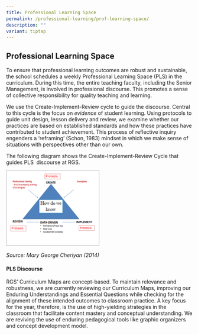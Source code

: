 ```yaml
---
title: Professional Learning Space
permalink: /professional-learning/prof-learning-space/
description: ""
variant: tiptap
---
```

<h2>Professional Learning Space</h2><p>To ensure that professional learning outcomes are robust and sustainable, the school schedules a weekly Professional Learning Space (PLS) in the curriculum. During this time, the entire teaching faculty, including the Senior Management, is involved in professional discourse. This promotes a sense of collective responsibility for quality teaching and learning.</p><p>We use the Create-Implement-Review cycle to guide the discourse. Central to this cycle is the focus on&nbsp;<em>evidence</em>&nbsp;of student learning. Using protocols to guide unit design, lesson delivery and review, we examine whether our practices are based on established standards and how these practices have contributed to student achievement. This process of reflective inquiry engenders a ‘reframing’ (Schon, 1983) mindset in which we make sense of situations with perspectives other than our own.</p><p>The following diagram shows the Create-Implement-Review Cycle that guides PLS&nbsp;&nbsp;discourse at RGS.</p><div class="isomer-image-wrapper"><img style="width: 50%;" height="auto" width="100%" alt="PLS diagram" src="/images/PLS diagram.png"></div><p><em>Source: Mary George Cheriyan (2014)</em></p><h4>PLS Discourse</h4><p>RGS’ Curriculum Maps are concept-based. To maintain relevance and robustness, we are currently reviewing our Curriculum Maps, improving our Enduring Understandings and Essential Questions while checking for the alignment of these intended outcomes to classroom practice. A key focus for the year, therefore, is the use of high-yielding strategies in the classroom that facilitate content mastery and conceptual understanding. We are reviving the use of enduring pedagogical tools like graphic organizers and concept development model.</p>